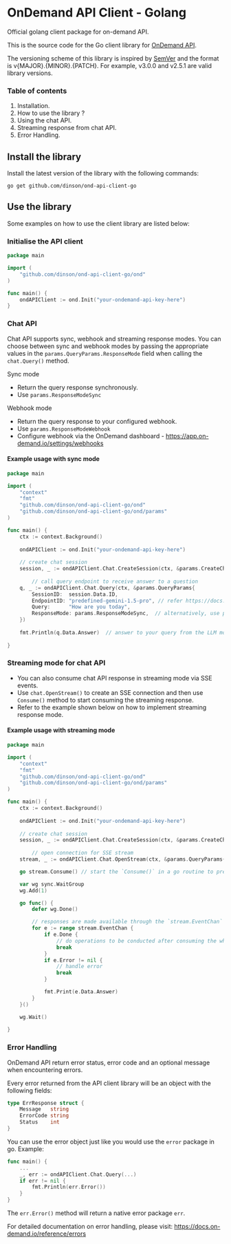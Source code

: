 # OnDemand API Client - Golang
Official golang client package for on-demand API.

This is the source code for the Go client library for <a href="https://docs.on-demand.io/reference/intro-to-ondemand-api" target="_blank">OnDemand API</a>.

The versioning scheme of this library is inspired by <a href="https://semver.org/" target="_blank">SemVer</a> and the format is v{MAJOR}.{MINOR}.{PATCH}. For example, v3.0.0 and v2.5.1 are valid library versions.

### Table of contents

1. Installation.
2. How to use the library ?
3. Using the chat API.
4. Streaming response from chat API.
5. Error Handling.

## Install the library
Install the latest version of the library with the following commands:

`go get github.com/dinson/ond-api-client-go`

## Use the library

Some examples on how to use the client library are listed below:

### Initialise the API client

```go
package main

import (
    "github.com/dinson/ond-api-client-go/ond"
)

func main() {
	ondAPIClient := ond.Init("your-ondemand-api-key-here")
}
```

### Chat API

Chat API supports sync, webhook and streaming response modes. You can choose between sync and webhook modes by passing the appropriate values in the `params.QueryParams.ResponseMode` field when calling the `chat.Query()` method.

Sync mode 
 - Return the query response synchronously.
 - Use `params.ResponseModeSync`

Webhook mode 
- Return the query response to your configured webhook.
- Use `params.ResponseModeWebhook`
- Configure webhook via the OnDemand dashboard - https://app.on-demand.io/settings/webhooks

#### Example usage with sync mode
```go
package main

import (
	"context"
	"fmt"
	"github.com/dinson/ond-api-client-go/ond"
	"github.com/dinson/ond-api-client-go/ond/params"
)

func main() {
	ctx := context.Background()
	
	ondAPIClient := ond.Init("your-ondemand-api-key-here")
    
	// create chat session
	session, _ := ondAPIClient.Chat.CreateSession(ctx, &params.CreateChatSessionParams{...})
	
        // call query endpoint to receive answer to a question
	q, _ := ondAPIClient.Chat.Query(ctx, &params.QueryParams{
		SessionID:  session.Data.ID,
		EndpointID: "predefined-gemini-1.5-pro", // refer https://docs.on-demand.io/docs/fulfillment-models#predefined-models
		Query:      "How are you today",
		ResponseMode: params.ResponseModeSync,  // alternatively, use params.ResponseModeWebhook
	})
    
	fmt.Println(q.Data.Answer)  // answer to your query from the LLM model
	
}
```

### Streaming mode for chat API
- You can also consume chat API response in streaming mode via SSE events.
- Use `chat.OpenStream()` to create an SSE connection and then use `Consume()` method to start consuming the streaming response.
- Refer to the example shown below on how to implement streaming response mode.

#### Example usage with streaming mode
```go
package main

import (
	"context"
	"fmt"
	"github.com/dinson/ond-api-client-go/ond"
	"github.com/dinson/ond-api-client-go/ond/params"
)

func main() {
	ctx := context.Background()
	
	ondAPIClient := ond.Init("your-ondemand-api-key-here")
    
	// create chat session
	session, _ := ondAPIClient.Chat.CreateSession(ctx, &params.CreateChatSessionParams{...})
	
        // open connection for SSE stream
	stream, _ := ondAPIClient.Chat.OpenStream(ctx, &params.QueryParams{...})

	go stream.Consume() // start the `Consume()` in a go routine to prevent blocking

	var wg sync.WaitGroup
	wg.Add(1)

	go func() {
		defer wg.Done()

		// responses are made available through the `stream.EventChan` channel
		for e := range stream.EventChan {
			if e.Done {
				// do operations to be conducted after consuming the whole response
				break
			}
			if e.Error != nil {
				// handle error
				break
			}

			fmt.Print(e.Data.Answer)
		}
	}()

	wg.Wait()
	
}
```

### Error Handling
OnDemand API return error status, error code and an optional message when encountering errors.

Every error returned from the API client library will be an object with the following fields:
```go
type ErrResponse struct {
    Message   string 
    ErrorCode string 
    Status    int
}
```

You can use the error object just like you would use the `error` package in go.
Example:
```go
func main() {
	...
	_, err := ondAPIClient.Chat.Query(...)
	if err != nil {
	    fmt.Println(err.Error())	
    }
}
```
The `err.Error()` method will return a native error package `err`.

For detailed documentation on error handling, please visit: https://docs.on-demand.io/reference/errors
